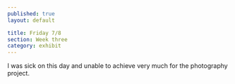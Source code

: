 ```yaml
---
published: true
layout: default

title: Friday 7/8
section: Week three
category: exhibit
---
```


I was sick on this day and unable to achieve very much for the photography project.
